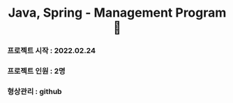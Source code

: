 <h1 align="center">Java, Spring - Management Program 📝</h1>     

### 프로젝트 시작 : 2022.02.24
### 프로젝트 인원 : 2명
### 형상관리 : github
